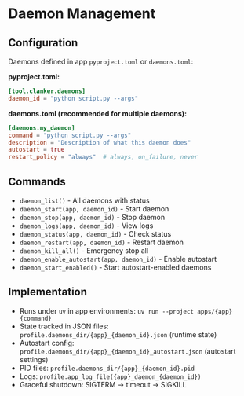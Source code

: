 # Daemon Management

## Configuration
Daemons defined in app `pyproject.toml` or `daemons.toml`:

**pyproject.toml:**
```toml
[tool.clanker.daemons]
daemon_id = "python script.py --args"
```

**daemons.toml (recommended for multiple daemons):**
```toml
[daemons.my_daemon]
command = "python script.py --args"
description = "Description of what this daemon does"
autostart = true
restart_policy = "always"  # always, on_failure, never
```

## Commands
- `daemon_list()` - All daemons with status
- `daemon_start(app, daemon_id)` - Start daemon
- `daemon_stop(app, daemon_id)` - Stop daemon
- `daemon_logs(app, daemon_id)` - View logs
- `daemon_status(app, daemon_id)` - Check status
- `daemon_restart(app, daemon_id)` - Restart daemon
- `daemon_kill_all()` - Emergency stop all
- `daemon_enable_autostart(app, daemon_id)` - Enable autostart
- `daemon_start_enabled()` - Start autostart-enabled daemons

## Implementation
- Runs under `uv` in app environments: `uv run --project apps/{app} {command}`
- State tracked in JSON files: `profile.daemons_dir/{app}_{daemon_id}.json` (runtime state)
- Autostart config: `profile.daemons_dir/{app}_{daemon_id}_autostart.json` (autostart settings)
- PID files: `profile.daemons_dir/{app}_{daemon_id}.pid`
- Logs: `profile.app_log_file({app}_daemon_{daemon_id})`
- Graceful shutdown: SIGTERM → timeout → SIGKILL